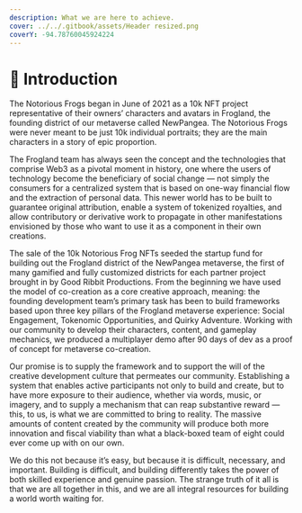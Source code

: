 ```yaml
---
description: What we are here to achieve.
cover: ../../.gitbook/assets/Header resized.png
coverY: -94.78760045924224
---
```


# 🐸 Introduction

The Notorious Frogs began in June of 2021 as a 10k NFT project representative of their owners’ characters and avatars in Frogland, the founding district of our metaverse called NewPangea. The Notorious Frogs were never meant to be just 10k individual portraits; they are the main characters in a story of epic proportion.

The Frogland team has always seen the concept and the technologies that comprise Web3 as a pivotal moment in history, one where the users of technology become the beneficiary of social change — not simply the consumers for a centralized system that is based on one-way financial flow and the extraction of personal data. This newer world has to be built to guarantee original attribution, enable a system of tokenized royalties, and allow contributory or derivative work to propagate in other manifestations envisioned by those who want to use it as a component in their own creations.

The sale of the 10k Notorious Frog NFTs seeded the startup fund for building out the Frogland district of the NewPangea metaverse, the first of many gamified and fully customized districts for each partner project brought in by Good Ribbit Productions. From the beginning we have used the model of co-creation as a core creative approach, meaning: the founding development team’s primary task has been to build frameworks based upon three key pillars of the Frogland metaverse experience: Social Engagement, Tokenomic Opportunities, and Quirky Adventure. Working with our community to develop their characters, content, and gameplay mechanics, we produced a multiplayer demo after 90 days of dev as a proof of concept for metaverse co-creation.

Our promise is to supply the framework and to support the will of the creative development culture that permeates our community. Establishing a system that enables active participants not only to build and create, but to have more exposure to their audience, whether via words, music, or imagery, and to supply a mechanism that can reap substantive reward — this, to us, is what we are committed to bring to reality. The massive amounts of content created by the community will produce both more innovation and fiscal viability than what a black-boxed team of eight could ever come up with on our own.

We do this not because it’s easy, but because it is difficult, necessary, and important. Building is difficult, and building differently takes the power of both skilled experience and genuine passion. The strange truth of it all is that we are all together in this, and we are all integral resources for building a world worth waiting for.
